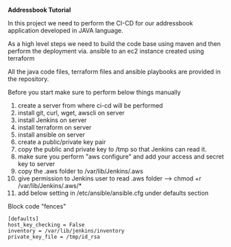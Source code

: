 **Addressbook Tutorial**

In this project we need to perform the CI-CD for our addressbook application developed in JAVA language.

As a high level steps we need to build the code base using maven and then perform the deployment via. ansible to an ec2 instance created using terraform

All the java code files, terraform files and ansible playbooks are provided in the repository.

Before you start make sure to perform below things manually

1. create a server from where ci-cd will be performed
2. install git, curl, wget, awscli on server
3. install Jenkins on server
4. install terraform on server
5. install ansible on server
6. create a public/private key pair 
7. copy the public and private key to /tmp so that Jenkins can read it.
8. make sure you perform "aws configure" and add your access and secret key to server
9. copy the .aws folder to /var/lib/Jenkins/.aws
10. give permission to Jenkins user to read .aws folder --> chmod +r /var/lib/Jenkins/.aws/*
11. add below setting in /etc/ansible/ansible.cfg under defaults section

Block code "fences"

```
[defaults]
host_key_checking = False
inventory = /var/lib/jenkins/inventory
private_key_file = /tmp/id_rsa
```
